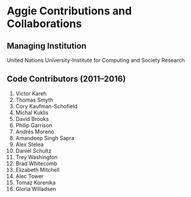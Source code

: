 # Aggie Contributions and Collaborations

## Managing Institution

United Nations University-Institute for Computing and Society Research

## Code Contributors (2011–2016)

1. Victor Kareh
2. Thomas Smyth
3. Cory Kaufman-Schofield
4. Michal Kuklis
5. David Brooks
6. Philip Garrison
7. Andrés Moreno
8. Amandeep Singh Sapra
9. Alex Stelea
10. Daniel Schultz
11. Trey Washington
12. Brad Whitecomb
13. Elizabeth Mitchell
14. Alec Tower
15. Tomaz Korenika
16. Gloria Willadsen
